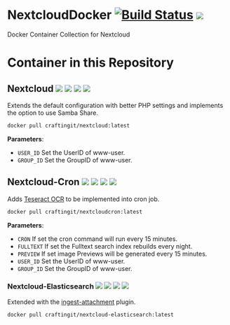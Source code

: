 # NextcloudDocker [![Build Status](https://travis-ci.com/CraftingITde/NextcloudDocker.svg?branch=master)](https://travis-ci.com/CraftingITde/NextcloudDocker) ![](https://badgen.net/github/release/craftingitde/NextcloudDocker/stable)


Docker Container Collection for Nextcloud

# Container in this Repository
## Nextcloud [![](https://badgen.net/badge/docker/Docker?icon&label=View%20on)](https://hub.docker.com/r/craftingit/nextcloud) ![](https://badgen.net/docker/pulls/craftingit/nextcloud?icon=docker&label=pulls) ![](https://badgen.net/docker/stars/craftingit/nextcloud?icon=docker&label=stars) ![](https://badgen.net/docker/size/craftingit/nextcloud?icon=docker)
Extends the default configuration with better PHP settings and implements the option to use Samba Share.

```sh
docker pull craftingit/nextcloud:latest
```

__Parameters__:
- `USER_ID` Set the UserID of www-user.
- `GROUP_ID` Set the GroupID of www-user.

## Nextcloud-Cron [![](https://badgen.net/badge/docker/Docker?icon&label=View%20on)](https://hub.docker.com/r/craftingit/nextcloud-cron) ![](https://badgen.net/docker/pulls/craftingit/nextcloud-cron?icon=docker&label=pulls) ![](https://badgen.net/docker/stars/craftingit/nextcloud-cron?icon=docker&label=stars) ![](https://badgen.net/docker/size/craftingit/nextcloud-cron?icon=docker)
Adds [Teseract OCR](https://github.com/tesseract-ocr/tesseract) to be implemented into cron job.

```sh
docker pull craftingit/nextcloudcron:latest
```

__Parameters__:
- `CRON` If set the cron command will run every 15 minutes. 
- `FULLTEXT` If set the Fulltext search index rebuilds every night. 
- `PREVIEW` If set image Previews will be generated every 15 minutes. 
- `USER_ID` Set the UserID of www-user.
- `GROUP_ID` Set the GroupID of www-user.


### Nextcloud-Elasticsearch [![](https://badgen.net/badge/docker/Docker?icon&label=View%20on)](https://hub.docker.com/r/craftingit/nextcloud-elasticsearch) ![](https://badgen.net/docker/pulls/craftingit/nextcloud-elasticsearch?icon=docker&label=pulls) ![](https://badgen.net/docker/stars/craftingit/nextcloud-elasticsearch?icon=docker&label=stars) ![](https://badgen.net/docker/size/craftingit/nextcloud-elasticsearch?icon=docker)
Extended with the [ingest-attachment](https://www.elastic.co/guide/en/elasticsearch/plugins/current/ingest-attachment.html) plugin.

```sh
docker pull craftingit/nextcloud-elasticsearch:latest
```
